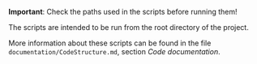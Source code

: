 **Important**: Check the paths used in the scripts before running them!

The scripts are intended to be run from the root directory of
the project.

More information about these scripts can be found in the file
`documentation/CodeStructure.md`, section *Code documentation*.